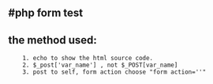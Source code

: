 #php form test
---

## the method used:

		1. echo to show the html source code.
		2. $_post['var_name'] , not $_POST[var_name]
		3. post to self, form action choose "form action=''"